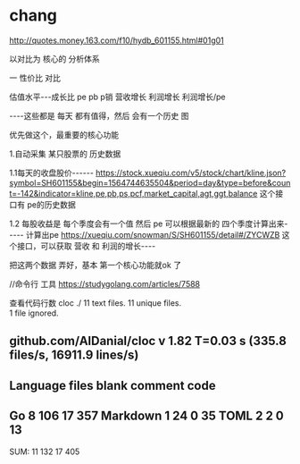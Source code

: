 # chang

http://quotes.money.163.com/f10/hydb_601155.html#01g01

以对比为 核心的 分析体系





一 性价比 对比


估值水平---成长比
pe  pb  p销   营收增长 利润增长   利润增长/pe

----这些都是 每天 都有值得，然后 会有一个历史 图

优先做这个，最重要的核心功能




1.自动采集 某只股票的 历史数据

1.1每天的收盘股价------
https://stock.xueqiu.com/v5/stock/chart/kline.json?symbol=SH601155&begin=1564744635504&period=day&type=before&count=-142&indicator=kline,pe,pb,ps,pcf,market_capital,agt,ggt,balance
这个接口有 pe的历史数据


1.2 每股收益是 每个季度会有一个值
然后 pe 可以根据最新的 四个季度计算出来-----
计算出pe
https://xueqiu.com/snowman/S/SH601155/detail#/ZYCWZB
这个接口，可以获取 营收 和 利润的增长----

把这两个数据 弄好，基本 第一个核心功能就ok 了


//命令行 工具
https://studygolang.com/articles/7588


查看代码行数
cloc ./
      11 text files.
      11 unique files.                              
       1 file ignored.

github.com/AlDanial/cloc v 1.82  T=0.03 s (335.8 files/s, 16911.9 lines/s)
-------------------------------------------------------------------------------
Language                     files          blank        comment           code
-------------------------------------------------------------------------------
Go                               8            106             17            357
Markdown                         1             24              0             35
TOML                             2              2              0             13
-------------------------------------------------------------------------------
SUM:                            11            132             17            405